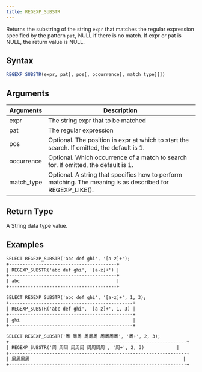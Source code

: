 ```yaml
---
title: REGEXP_SUBSTR
---
```


Returns the substring of the string `expr` that matches the regular expression specified by the pattern `pat`, NULL if there is no match. If expr or pat is NULL, the return value is NULL.

## Syntax

```sql
REGEXP_SUBSTR(expr, pat[, pos[, occurrence[, match_type]]])
```

## Arguments

| Arguments   | Description |
| ----------- | ----------- |
| expr  |  The string expr that to be matched |
| pat   |  The regular expression |
| pos   |  Optional. The position in expr at which to start the search. If omitted, the default is 1. |
| occurrence   |  Optional. Which occurrence of a match to search for. If omitted, the default is 1. |
| match_type  |  Optional. A string that specifies how to perform matching. The meaning is as described for REGEXP_LIKE(). |

## Return Type

A String data type value.

## Examples

```txt
SELECT REGEXP_SUBSTR('abc def ghi', '[a-z]+');
+----------------------------------------+
| REGEXP_SUBSTR('abc def ghi', '[a-z]+') |
+----------------------------------------+
| abc                                    |
+----------------------------------------+

SELECT REGEXP_SUBSTR('abc def ghi', '[a-z]+', 1, 3);
+----------------------------------------------+
| REGEXP_SUBSTR('abc def ghi', '[a-z]+', 1, 3) |
+----------------------------------------------+
| ghi                                          |
+----------------------------------------------+

SELECT REGEXP_SUBSTR('周 周周 周周周 周周周周', '周+', 2, 3);
+------------------------------------------------------------------+
| REGEXP_SUBSTR('周 周周 周周周 周周周周', '周+', 2, 3)            |
+------------------------------------------------------------------+
| 周周周周                                                         |
+------------------------------------------------------------------+

```
